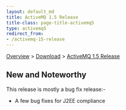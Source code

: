 ```yaml
---
layout: default_md
title: ActiveMQ 1.5 Release 
title-class: page-title-activemq5
type: activemq5
redirect_from:
- /activemq-15-release
---
```


[Overview](overview) > [Download](download) > [ActiveMQ 1.5 Release](activemq-15-release)

New and Noteworthy
------------------

This release is mostly a bug fix release:-

*   A few bug fixes for J2EE compliance